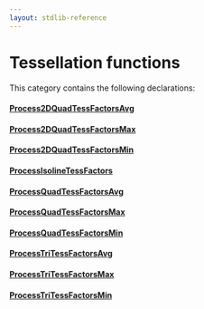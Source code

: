 ```yaml
---
layout: stdlib-reference
---
```

# Tessellation functions

This category contains the following declarations:

#### [Process2DQuadTessFactorsAvg](global-decls/Process2DQuadTessFactorsAvg.md)

#### [Process2DQuadTessFactorsMax](global-decls/Process2DQuadTessFactorsMax.md)

#### [Process2DQuadTessFactorsMin](global-decls/Process2DQuadTessFactorsMin.md)

#### [ProcessIsolineTessFactors](global-decls/ProcessIsolineTessFactors.md)

#### [ProcessQuadTessFactorsAvg](global-decls/ProcessQuadTessFactorsAvg.md)

#### [ProcessQuadTessFactorsMax](global-decls/ProcessQuadTessFactorsMax.md)

#### [ProcessQuadTessFactorsMin](global-decls/ProcessQuadTessFactorsMin.md)

#### [ProcessTriTessFactorsAvg](global-decls/ProcessTriTessFactorsAvg.md)

#### [ProcessTriTessFactorsMax](global-decls/ProcessTriTessFactorsMax.md)

#### [ProcessTriTessFactorsMin](global-decls/ProcessTriTessFactorsMin.md)

